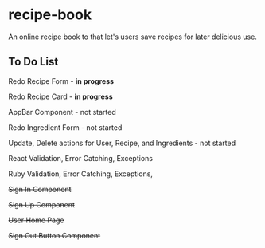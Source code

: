 # recipe-book

An online recipe book to that let's users save recipes for later delicious use.

## To Do List
Redo Recipe Form - **in progress**

Redo Recipe Card - **in progress**

AppBar Component - not started

Redo Ingredient Form - not started

Update, Delete actions for User, Recipe, and Ingredients - not started

React Validation, Error Catching, Exceptions

Ruby Validation, Error Catching, Exceptions,

~~Sign In Component~~

~~Sign Up Component~~

~~User Home Page~~

~~Sign Out Button Component~~
